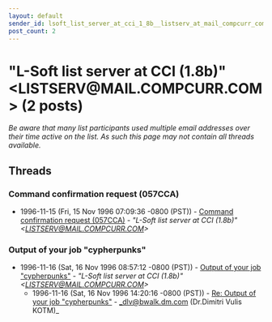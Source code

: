```yaml
---
layout: default
sender_id: lsoft_list_server_at_cci_1_8b__listserv_at_mail_compcurr_com_
post_count: 2
---
```


# "L-Soft list server at CCI (1.8b)" <LISTSERV<span>@</span>MAIL.COMPCURR.COM> (2 posts)

_Be aware that many list participants used multiple email addresses over their time active on the list. As such this page may not contain all threads available._

## Threads

### Command confirmation request (057CCA)
+ 1996-11-15 (Fri, 15 Nov 1996 07:09:36 -0800 (PST)) - [Command confirmation request (057CCA)](/archive/1996/11/d94a14f65d4d0135fa86d96276c85ad4c22a294966ced32a36eb0c0982935bdc) - _"L-Soft list server at CCI (1.8b)" \<LISTSERV@MAIL.COMPCURR.COM\>_

### Output of your job "cypherpunks"
+ 1996-11-16 (Sat, 16 Nov 1996 08:57:12 -0800 (PST)) - [Output of your job "cypherpunks"](/archive/1996/11/321df7a2e3bf46aa549ef7a60def3670d829a2ffa3379d2ef7c3bc535d726531) - _"L-Soft list server at CCI (1.8b)" \<LISTSERV@MAIL.COMPCURR.COM\>_
  + 1996-11-16 (Sat, 16 Nov 1996 14:20:16 -0800 (PST)) - [Re:      Output of your job "cypherpunks"](/archive/1996/11/d92817a383da1feca9a0678c23f1bc788bd1a01c8fa725ef1d4529646740f048) - _dlv@bwalk.dm.com (Dr.Dimitri Vulis KOTM)_

